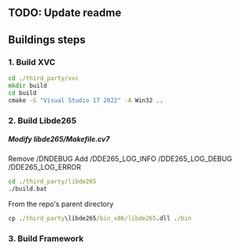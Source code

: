 ## TODO: Update readme

## Buildings steps
### 1. Build XVC
```cmd
cd ./third_party/xvc
mkdir build
cd build
cmake -G "Visual Studio 17 2022" -A Win32 ..
```

### 2. Build Libde265
##### Modify libde265/Makefile.cv7
Remove /DNDEBUG
Add /DDE265_LOG_INFO /DDE265_LOG_DEBUG /DDE265_LOG_ERROR

```cmd
cd ./third_party/libde265
./build.bat
```
From the repo's parent directory
```cmd
cp ./third_party\libde265/bin_x86/libde265.dll ./bin
```


### 3. Build Framework